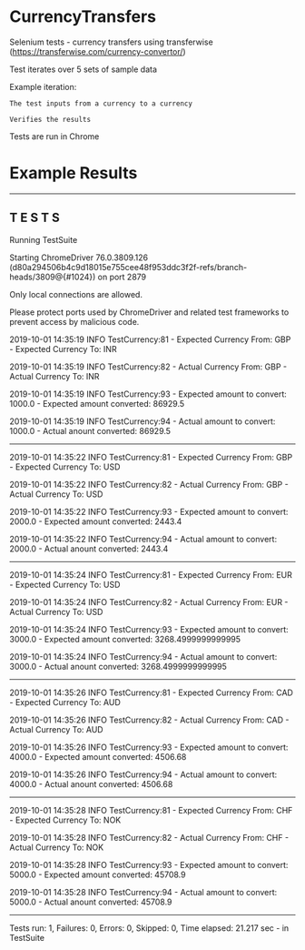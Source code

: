 # CurrencyTransfers
Selenium tests - currency transfers using transferwise (https://transferwise.com/currency-convertor/)

Test iterates over 5 sets of sample data

Example iteration:

    The test inputs from a currency to a currency

    Verifies the results 

Tests are run in Chrome

# Example Results
-------------------------------------------------------
 T E S T S
-------------------------------------------------------
Running TestSuite

Starting ChromeDriver 76.0.3809.126 (d80a294506b4c9d18015e755cee48f953ddc3f2f-refs/branch-heads/3809@{#1024}) on port 2879

Only local connections are allowed.

Please protect ports used by ChromeDriver and related test frameworks to prevent access by malicious code.

2019-10-01 14:35:19 INFO  TestCurrency:81 - Expected Currency From: GBP - Expected Currency To: INR

2019-10-01 14:35:19 INFO  TestCurrency:82 - Actual Currency From: GBP - Actual Currency To: INR

2019-10-01 14:35:19 INFO  TestCurrency:93 - Expected amount to convert: 1000.0 - Expected amount converted: 86929.5

2019-10-01 14:35:19 INFO  TestCurrency:94 - Actual amount to convert: 1000.0 - Actual anount converted: 86929.5

--------------------------------------
2019-10-01 14:35:22 INFO  TestCurrency:81 - Expected Currency From: GBP - Expected Currency To: USD

2019-10-01 14:35:22 INFO  TestCurrency:82 - Actual Currency From: GBP - Actual Currency To: USD

2019-10-01 14:35:22 INFO  TestCurrency:93 - Expected amount to convert: 2000.0 - Expected amount converted: 2443.4

2019-10-01 14:35:22 INFO  TestCurrency:94 - Actual amount to convert: 2000.0 - Actual anount converted: 2443.4

--------------------------------------
2019-10-01 14:35:24 INFO  TestCurrency:81 - Expected Currency From: EUR - Expected Currency To: USD

2019-10-01 14:35:24 INFO  TestCurrency:82 - Actual Currency From: EUR - Actual Currency To: USD

2019-10-01 14:35:24 INFO  TestCurrency:93 - Expected amount to convert: 3000.0 - Expected amount converted: 3268.4999999999995

2019-10-01 14:35:24 INFO  TestCurrency:94 - Actual amount to convert: 3000.0 - Actual anount converted: 3268.4999999999995

--------------------------------------
2019-10-01 14:35:26 INFO  TestCurrency:81 - Expected Currency From: CAD - Expected Currency To: AUD

2019-10-01 14:35:26 INFO  TestCurrency:82 - Actual Currency From: CAD - Actual Currency To: AUD

2019-10-01 14:35:26 INFO  TestCurrency:93 - Expected amount to convert: 4000.0 - Expected amount converted: 4506.68

2019-10-01 14:35:26 INFO  TestCurrency:94 - Actual amount to convert: 4000.0 - Actual anount converted: 4506.68

--------------------------------------
2019-10-01 14:35:28 INFO  TestCurrency:81 - Expected Currency From: CHF - Expected Currency To: NOK

2019-10-01 14:35:28 INFO  TestCurrency:82 - Actual Currency From: CHF - Actual Currency To: NOK

2019-10-01 14:35:28 INFO  TestCurrency:93 - Expected amount to convert: 5000.0 - Expected amount converted: 45708.9

2019-10-01 14:35:28 INFO  TestCurrency:94 - Actual amount to convert: 5000.0 - Actual anount converted: 45708.9

--------------------------------------
Tests run: 1, Failures: 0, Errors: 0, Skipped: 0, Time elapsed: 21.217 sec - in TestSuite
